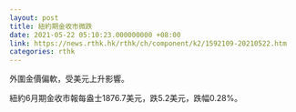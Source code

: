 ```yaml
---
layout: post
title: 紐約期金收市微跌
date: 2021-05-22 05:10:23.000000000 +08:00
link: https://news.rthk.hk/rthk/ch/component/k2/1592109-20210522.htm
categories: rthk
---
```


外圍金價偏軟，受美元上升影響。

紐約6月期金收市報每盎士1876.7美元，跌5.2美元，跌幅0.28%。
